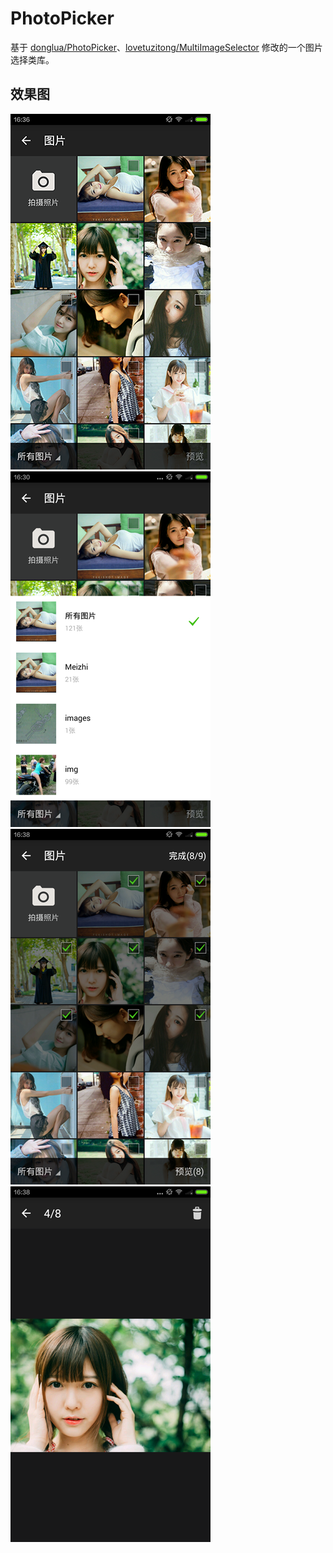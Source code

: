 # PhotoPicker

基于 [donglua/PhotoPicker](https://github.com/donglua/PhotoPicker)、[lovetuzitong/MultiImageSelector](https://github.com/lovetuzitong/MultiImageSelector)
修改的一个图片选择类库。

## 效果图
![](/renderings/image_01.png)
![](/renderings/image_02.png)
![](/renderings/image_03.png)
![](/renderings/image_04.png)

